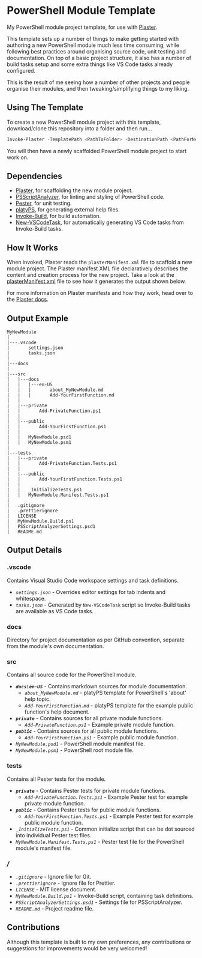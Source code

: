 # PowerShell Module Template

My PowerShell module project template, for use with [Plaster](https://github.com/PowerShell/Plaster).

This template sets up a number of things to make getting started with authoring a new PowerShell module much less time consuming, while following best practices around organising source code, unit testing and documentation. On top of a basic project structure, it also has a number of build tasks setup and some extra things like VS Code tasks already configured.

This is the result of me seeing how a number of other projects and people organise their modules, and then tweaking/simplifying things to my liking.

## Using The Template

To create a new PowerShell module project with this template, download/clone this repository into a folder and then run...

```powershell
Invoke-Plaster -TemplatePath <PathToFolder> -DestinationPath <PathForNewProject>
```

You will then have a newly scaffolded PowerShell module project to start work on.

## Dependencies

- [Plaster](https://github.com/PowerShell/Plaster), for scaffolding the new module project.
- [PSScriptAnalyzer](https://github.com/PowerShell/PSScriptAnalyzer), for linting and styling of PowerShell code.
- [Pester](https://github.com/pester/Pester), for unit testing.
- [platyPS](https://github.com/PowerShell/platyPS), for generating external help files.
- [Invoke-Build](https://github.com/nightroman/Invoke-Build), for build automation.
- [New-VSCodeTask](https://www.powershellgallery.com/packages/New-VSCodeTask), for automatically generating VS Code tasks from Invoke-Build tasks.

## How It Works

When invoked, Plaster reads the ```plasterManifest.xml``` file to scaffold a new module project. The Plaster manifest XML file declaratively describes the content and creation process for the new project. Take a look at the [plasterManifest.xml](plasterManifest.xml) file to see how it generates the output shown below.

For more information on Plaster manifests and how they work, head over to the [Plaster docs](https://github.com/PowerShell/Plaster/blob/master/docs/en-US/about_Plaster_CreatingAManifest.help.md).


## Output Example

```
MyNewModule
|
|---.vscode
|       settings.json
|       tasks.json
|
|---docs
|   
|---src
|   |---docs
|   |   |---en-US
|   |   |       about_MyNewModule.md
|   |   |       Add-YourFirstFunction.md
|   |
|   |---private
|   |       Add-PrivateFunction.ps1
|   |
|   |---public
|   |       Add-YourFirstFunction.ps1
|   |
|   |   MyNewModule.psd1
|   |   MyNewModule.psm1
|
|---tests
|   |---private
|   |       Add-PrivateFunction.Tests.ps1
|   |
|   |---public
|   |       Add-YourFirstFunction.Tests.ps1
|   |
|   |   _InitializeTests.ps1
|   |   MyNewModule.Manifest.Tests.ps1
|
|   .gitignore
|   .prettierignore
|   LICENSE
|   MyNewModule.Build.ps1
|   PSScriptAnalyzerSettings.psd1
|   README.md
```

## Output Details

### **.vscode**
Contains Visual Studio Code workspace settings and task definitions.

- *```settings.json```* - Overrides editor settings for tab indents and whitespace.  
- *```tasks.json```* - Generated by ```New-VSCodeTask``` script so Invoke-Build tasks are available as VS Code tasks. 

### **docs**
Directory for project documentation as per GitHub convention, separate from the module's own documentation.

### **src**
Contains all source code for the PowerShell module.

- ***```docs\en-US```*** - Contains markdown sources for module documentation.
  - *```about_MyNewModule.md```* - platyPS template for PowerShell's 'about' help topic.
  - *```Add-YourFirstFunction.md```* - platyPS template for the example public function's help document.
- ***```private```*** - Contains sources for all private module functions.
  - *```Add-PrivateFunction.ps1```* - Example private module function.
- ***```public```*** - Contains sources for all public module functions.
  - *```Add-YourFirstFunction.ps1```* - Example public module function.
- *```MyNewModule.psd1```* - PowerShell module manifest file.
- *```MyNewModule.psm1```* - PowerShell root module file.

### **tests**
Contains all Pester tests for the module.

- ***```private```*** - Contains Pester tests for private module functions.
  - *```Add-PrivateFunction.Tests.ps1```* - Example Pester test for example private module function.
- ***```public```*** - Contains Pester tests for public module functions.
  - *```Add-YourFirstFunction.Tests.ps1```* - Example Pester test for example public module function.
- *```_InitializeTests.ps1```* - Common initialize script that can be dot sourced into individual Pester test files.
- *```MyNewModule.Manifest.Tests.ps1```* - Pester test file for the PowerShell module's manifest file.

### ***/***

- *```.gitignore```* - Ignore file for Git.
- *```.prettierignore```* - Ignore file for Prettier.
- *```LICENSE```* - MIT license document.
- *```MyNewModule.Build.ps1```* - Invoke-Build script, containing task definitions.
- *```PSScriptAnalyzerSettings.psd1```* - Settings file for PSScriptAnalyzer.
- *```README.md```* - Project readme file.


## Contributions

Although this template is built to my own preferences, any contributions or suggestions for improvements would be very welcomed!